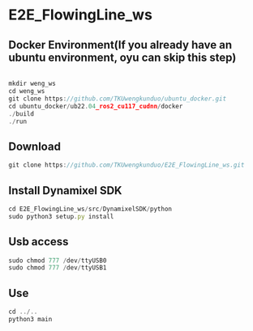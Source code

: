 # E2E_FlowingLine_ws

## Docker Environment(If you already have an ubuntu environment, oyu can skip this step)
###### 
```js
mkdir weng_ws
cd weng_ws
git clone https://github.com/TKUwengkunduo/ubuntu_docker.git
cd ubuntu_docker/ub22.04_ros2_cu117_cudnn/docker
./build
./run
```

## Download
```js
git clone https://github.com/TKUwengkunduo/E2E_FlowingLine_ws.git
```

## Install Dynamixel SDK
```js
cd E2E_FlowingLine_ws/src/DynamixelSDK/python
sudo python3 setup.py install
```

## Usb access
```js
sudo chmod 777 /dev/ttyUSB0
sudo chmod 777 /dev/ttyUSB1
```

## Use
```js
cd ../..
python3 main
```

